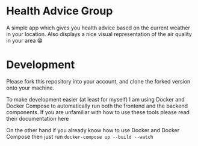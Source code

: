 # Health Advice Group

A simple app which gives you health advice based on the current weather in your location. Also displays a nice visual representation of the air quality in your area 😁

# Development

Please fork this repository into your account, and clone the forked version onto your machine.

To make development easier (at least for myself) I am using Docker and Docker Compose to automatically run both the frontend and the backend components.
If you are unfamiliar with how to use these tools please read their documentation here

On the other hand if you already know how to use Docker and Docker Compose then just run ```docker-compose up --build --watch```
